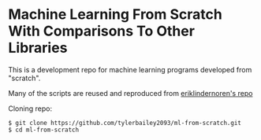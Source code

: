 # Machine Learning From Scratch With Comparisons To Other Libraries
This is a development repo for machine learning programs developed from "scratch".

Many of the scripts are reused and reproduced from [eriklindernoren's repo](https://github.com/eriklindernoren/ML-From-Scratch)

Cloning repo:
```
$ git clone https://github.com/tylerbailey2093/ml-from-scratch.git
$ cd ml-from-scratch
```
